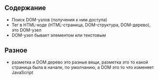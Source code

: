 ## Содержание
- Поиск DOM-узлов (получения к ним доступа)
- Тег в HTML-коде (HTML-страница, DOM-структура, DOM-дерево), это DOM-узел
- DOM-узел бывает элементом или текстовым

## Разное
- разметка и DOM дерево это разные вещи, разметка это то какой страница была в начале, по умолчанию, а DOM это то что изменяет JavaScript
